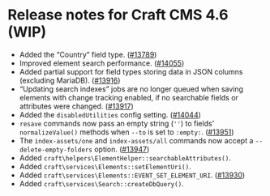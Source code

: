 # Release notes for Craft CMS 4.6 (WIP)

- Added the “Country” field type. ([#13789](https://github.com/craftcms/cms/discussions/13789))
- Improved element search performance. ([#14055](https://github.com/craftcms/cms/pull/14055))
- Added partial support for field types storing data in JSON columns (excluding MariaDB). ([#13916](https://github.com/craftcms/cms/issues/13916))
- “Updating search indexes” jobs are no longer queued when saving elements with change tracking enabled, if no searchable fields or attributes were changed. ([#13917](https://github.com/craftcms/cms/issues/13917))
- Added the `disabledUtilities` config setting. ([#14044](https://github.com/craftcms/cms/discussions/14044))
- `resave` commands now pass an empty string (`''`) to fields’ `normalizeValue()` methods when `--to` is set to `:empty:`. ([#13951](https://github.com/craftcms/cms/issues/13951))
- The `index-assets/one` and `index-assets/all` commands now accept a `--delete-empty-folders` option. ([#13947](https://github.com/craftcms/cms/discussions/13947))
- Added `craft\helpers\ElementHelper::searchableAttributes()`.
- Added `craft\services\Elements::setElementUri()`.
- Added `craft\services\Elements::EVENT_SET_ELEMENT_URI`. ([#13930](https://github.com/craftcms/cms/discussions/13930))
- Added `craft\services\Search::createDbQuery()`.
